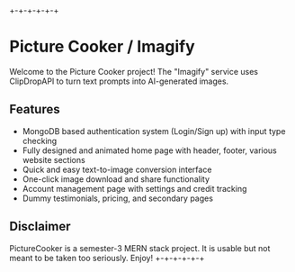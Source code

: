 +-+-+-+-+-+  
# Picture Cooker / Imagify

Welcome to the Picture Cooker project! The "Imagify" service uses ClipDropAPI to turn text prompts into AI-generated images.

## Features

- MongoDB based authentication system (Login/Sign up) with input type checking
- Fully designed and animated home page with header, footer, various website sections
- Quick and easy text-to-image conversion interface
- One-click image download and share functionality
- Account management page with settings and credit tracking
- Dummy testimonials, pricing, and secondary pages

## Disclaimer

PictureCooker is a semester-3 MERN stack project. It is usable but not meant to be taken too seriously. Enjoy!
+-+-+-+-+-+  